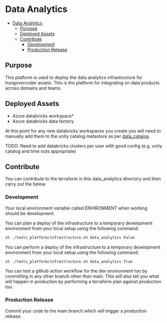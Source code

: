 # Data Analytics

- [Data Analytics](#data-analytics)
  - [Purpose](#purpose)
  - [Deployed Assets](#deployed-assets)
  - [Contribute](#contribute)
    - [Development](#development)
    - [Production Release](#production-release)

## Purpose

This platform is used to deploy the data analytics infrastructure for hungovercoder assets. This is the platform for integrating on data products across domains and teams.

## Deployed Assets

- Azure databricks workspace*
- Azure databricks data factory

At this point for any new databricks workspaces you create you will need to manually add them to the unity catalog metastore as per [data_catalog](../data_catalog/README.md).

TODO: Need to add databricks clusters per user with good config (e.g. unity catalog and time outs appropriate)

## Contribute

You can contribute to the terraform in this data_analytics directory and then carry out the below.

### Development

Your local environment variable called ENVIRONMENT when working should be development.

You can plan a deploy of the infrastructure to a temporary development environment from your local setup using the following command:

```bash
sh ./tools_platform/infrastructure.sh data_analytics False
```

You can perform a deploy of the infrastructure to a temporary development environment from your local setup using the following command:

```bash
sh ./tools_platform/infrastructure.sh data_analytics True
```

You can test a github action workflow for the dev environment too by committing in any other branch other than main. This will also tell you what will happen in production by performing a terraform plan against production too.

### Production Release

Commit your code to the main branch which will trigger a production release.
